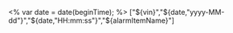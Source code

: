 <%
var date = date(beginTime);
%>
["${vin}","${date,"yyyy-MM-dd"}","${date,"HH:mm:ss"}","${alarmItemName}"]
